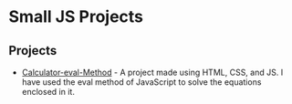 # Small JS Projects
## Projects
- [Calculator-eval-Method](https://github.com/harsh1x4/Small-JS-Projects/tree/master/Calculator-eval-Method) - A project made using HTML, CSS, and JS. I have used the eval method of JavaScript to solve the equations enclosed in it.
